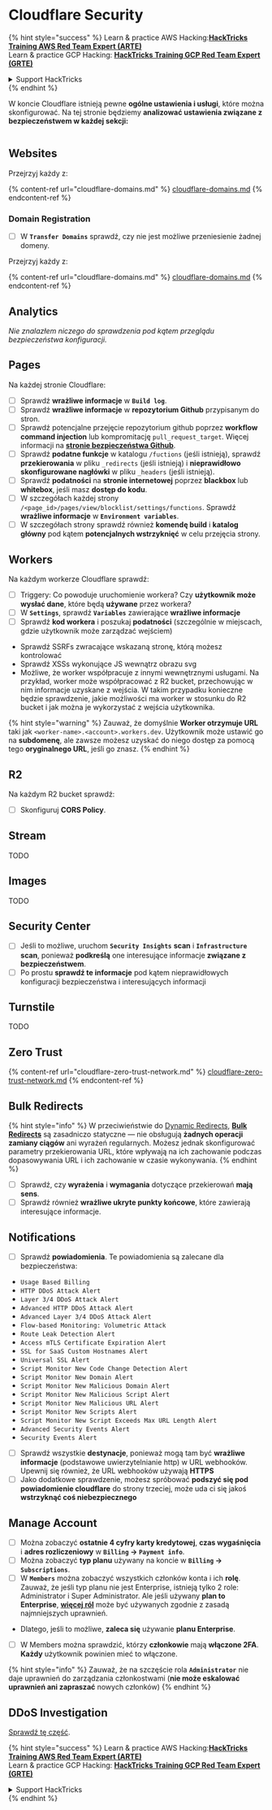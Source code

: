 # Cloudflare Security

{% hint style="success" %}
Learn & practice AWS Hacking:<img src="/.gitbook/assets/image.png" alt="" data-size="line">[**HackTricks Training AWS Red Team Expert (ARTE)**](https://training.hacktricks.xyz/courses/arte)<img src="/.gitbook/assets/image.png" alt="" data-size="line">\
Learn & practice GCP Hacking: <img src="/.gitbook/assets/image (2).png" alt="" data-size="line">[**HackTricks Training GCP Red Team Expert (GRTE)**<img src="/.gitbook/assets/image (2).png" alt="" data-size="line">](https://training.hacktricks.xyz/courses/grte)

<details>

<summary>Support HackTricks</summary>

* Sprawdź [**plany subskrypcji**](https://github.com/sponsors/carlospolop)!
* **Dołącz do** 💬 [**grupy Discord**](https://discord.gg/hRep4RUj7f) lub [**grupy telegram**](https://t.me/peass) lub **śledź** nas na **Twitterze** 🐦 [**@hacktricks\_live**](https://twitter.com/hacktricks\_live)**.**
* **Podziel się trikami hakerskimi, przesyłając PR do** [**HackTricks**](https://github.com/carlospolop/hacktricks) i [**HackTricks Cloud**](https://github.com/carlospolop/hacktricks-cloud) repozytoriów na githubie.

</details>
{% endhint %}

W koncie Cloudflare istnieją pewne **ogólne ustawienia i usługi**, które można skonfigurować. Na tej stronie będziemy **analizować ustawienia związane z bezpieczeństwem w każdej sekcji:**

<figure><img src="../../.gitbook/assets/image (117).png" alt=""><figcaption></figcaption></figure>

## Websites

Przejrzyj każdy z:

{% content-ref url="cloudflare-domains.md" %}
[cloudflare-domains.md](cloudflare-domains.md)
{% endcontent-ref %}

### Domain Registration

* [ ] W **`Transfer Domains`** sprawdź, czy nie jest możliwe przeniesienie żadnej domeny.

Przejrzyj każdy z:

{% content-ref url="cloudflare-domains.md" %}
[cloudflare-domains.md](cloudflare-domains.md)
{% endcontent-ref %}

## Analytics

_Nie znalazłem niczego do sprawdzenia pod kątem przeglądu bezpieczeństwa konfiguracji._

## Pages

Na każdej stronie Cloudflare:

* [ ] Sprawdź **wrażliwe informacje** w **`Build log`**.
* [ ] Sprawdź **wrażliwe informacje** w **repozytorium Github** przypisanym do stron.
* [ ] Sprawdź potencjalne przejęcie repozytorium github poprzez **workflow command injection** lub kompromitację `pull_request_target`. Więcej informacji na [**stronie bezpieczeństwa Github**](../github-security/).
* [ ] Sprawdź **podatne funkcje** w katalogu `/fuctions` (jeśli istnieją), sprawdź **przekierowania** w pliku `_redirects` (jeśli istnieją) i **nieprawidłowo skonfigurowane nagłówki** w pliku `_headers` (jeśli istnieją).
* [ ] Sprawdź **podatności** na **stronie internetowej** poprzez **blackbox** lub **whitebox**, jeśli masz **dostęp do kodu**.
* [ ] W szczegółach każdej strony `/<page_id>/pages/view/blocklist/settings/functions`. Sprawdź **wrażliwe informacje** w **`Environment variables`**.
* [ ] W szczegółach strony sprawdź również **komendę build** i **katalog główny** pod kątem **potencjalnych wstrzyknięć** w celu przejęcia strony.

## **Workers**

Na każdym workerze Cloudflare sprawdź:

* [ ] Triggery: Co powoduje uruchomienie workera? Czy **użytkownik może wysłać dane**, które będą **używane** przez workera?
* [ ] W **`Settings`**, sprawdź **`Variables`** zawierające **wrażliwe informacje**
* [ ] Sprawdź **kod workera** i poszukaj **podatności** (szczególnie w miejscach, gdzie użytkownik może zarządzać wejściem)
* Sprawdź SSRFs zwracające wskazaną stronę, którą możesz kontrolować
* Sprawdź XSSs wykonujące JS wewnątrz obrazu svg
* Możliwe, że worker współpracuje z innymi wewnętrznymi usługami. Na przykład, worker może współpracować z R2 bucket, przechowując w nim informacje uzyskane z wejścia. W takim przypadku konieczne będzie sprawdzenie, jakie możliwości ma worker w stosunku do R2 bucket i jak można je wykorzystać z wejścia użytkownika.

{% hint style="warning" %}
Zauważ, że domyślnie **Worker otrzymuje URL** taki jak `<worker-name>.<account>.workers.dev`. Użytkownik może ustawić go na **subdomenę**, ale zawsze możesz uzyskać do niego dostęp za pomocą tego **oryginalnego URL**, jeśli go znasz.
{% endhint %}

## R2

Na każdym R2 bucket sprawdź:

* [ ] Skonfiguruj **CORS Policy**.

## Stream

TODO

## Images

TODO

## Security Center

* [ ] Jeśli to możliwe, uruchom **`Security Insights`** **scan** i **`Infrastructure`** **scan**, ponieważ **podkreślą** one interesujące informacje **związane z bezpieczeństwem**.
* [ ] Po prostu **sprawdź te informacje** pod kątem nieprawidłowych konfiguracji bezpieczeństwa i interesujących informacji

## Turnstile

TODO

## **Zero Trust**

{% content-ref url="cloudflare-zero-trust-network.md" %}
[cloudflare-zero-trust-network.md](cloudflare-zero-trust-network.md)
{% endcontent-ref %}

## Bulk Redirects

{% hint style="info" %}
W przeciwieństwie do [Dynamic Redirects](https://developers.cloudflare.com/rules/url-forwarding/dynamic-redirects/), [**Bulk Redirects**](https://developers.cloudflare.com/rules/url-forwarding/bulk-redirects/) są zasadniczo statyczne — nie obsługują **żadnych operacji zamiany ciągów** ani wyrażeń regularnych. Możesz jednak skonfigurować parametry przekierowania URL, które wpływają na ich zachowanie podczas dopasowywania URL i ich zachowanie w czasie wykonywania.
{% endhint %}

* [ ] Sprawdź, czy **wyrażenia** i **wymagania** dotyczące przekierowań **mają sens**.
* [ ] Sprawdź również **wrażliwe ukryte punkty końcowe**, które zawierają interesujące informacje.

## Notifications

* [ ] Sprawdź **powiadomienia**. Te powiadomienia są zalecane dla bezpieczeństwa:
* `Usage Based Billing`
* `HTTP DDoS Attack Alert`
* `Layer 3/4 DDoS Attack Alert`
* `Advanced HTTP DDoS Attack Alert`
* `Advanced Layer 3/4 DDoS Attack Alert`
* `Flow-based Monitoring: Volumetric Attack`
* `Route Leak Detection Alert`
* `Access mTLS Certificate Expiration Alert`
* `SSL for SaaS Custom Hostnames Alert`
* `Universal SSL Alert`
* `Script Monitor New Code Change Detection Alert`
* `Script Monitor New Domain Alert`
* `Script Monitor New Malicious Domain Alert`
* `Script Monitor New Malicious Script Alert`
* `Script Monitor New Malicious URL Alert`
* `Script Monitor New Scripts Alert`
* `Script Monitor New Script Exceeds Max URL Length Alert`
* `Advanced Security Events Alert`
* `Security Events Alert`
* [ ] Sprawdź wszystkie **destynacje**, ponieważ mogą tam być **wrażliwe informacje** (podstawowe uwierzytelnianie http) w URL webhooków. Upewnij się również, że URL webhooków używają **HTTPS**
* [ ] Jako dodatkowe sprawdzenie, możesz spróbować **podszyć się pod powiadomienie cloudflare** do strony trzeciej, może uda ci się jakoś **wstrzyknąć coś niebezpiecznego**

## Manage Account

* [ ] Można zobaczyć **ostatnie 4 cyfry karty kredytowej**, **czas wygaśnięcia** i **adres rozliczeniowy** w **`Billing` -> `Payment info`**.
* [ ] Można zobaczyć **typ planu** używany na koncie w **`Billing` -> `Subscriptions`**.
* [ ] W **`Members`** można zobaczyć wszystkich członków konta i ich **rolę**. Zauważ, że jeśli typ planu nie jest Enterprise, istnieją tylko 2 role: Administrator i Super Administrator. Ale jeśli używany **plan to Enterprise**, [**więcej ról**](https://developers.cloudflare.com/fundamentals/account-and-billing/account-setup/account-roles/) może być używanych zgodnie z zasadą najmniejszych uprawnień.
* Dlatego, jeśli to możliwe, **zaleca się** używanie **planu Enterprise**.
* [ ] W Members można sprawdzić, którzy **członkowie** mają **włączone 2FA**. **Każdy** użytkownik powinien mieć to włączone.

{% hint style="info" %}
Zauważ, że na szczęście rola **`Administrator`** nie daje uprawnień do zarządzania członkostwami (**nie może eskalować uprawnień ani zapraszać** nowych członków)
{% endhint %}

## DDoS Investigation

[Sprawdź tę część](cloudflare-domains.md#cloudflare-ddos-protection).

{% hint style="success" %}
Learn & practice AWS Hacking:<img src="/.gitbook/assets/image.png" alt="" data-size="line">[**HackTricks Training AWS Red Team Expert (ARTE)**](https://training.hacktricks.xyz/courses/arte)<img src="/.gitbook/assets/image.png" alt="" data-size="line">\
Learn & practice GCP Hacking: <img src="/.gitbook/assets/image (2).png" alt="" data-size="line">[**HackTricks Training GCP Red Team Expert (GRTE)**<img src="/.gitbook/assets/image (2).png" alt="" data-size="line">](https://training.hacktricks.xyz/courses/grte)

<details>

<summary>Support HackTricks</summary>

* Sprawdź [**plany subskrypcji**](https://github.com/sponsors/carlospolop)!
* **Dołącz do** 💬 [**grupy Discord**](https://discord.gg/hRep4RUj7f) lub [**grupy telegram**](https://t.me/peass) lub **śledź** nas na **Twitterze** 🐦 [**@hacktricks\_live**](https://twitter.com/hacktricks\_live)**.**
* **Podziel się trikami hakerskimi, przesyłając PR do** [**HackTricks**](https://github.com/carlospolop/hacktricks) i [**HackTricks Cloud**](https://github.com/carlospolop/hacktricks-cloud) repozytoriów na githubie.

</details>
{% endhint %}
